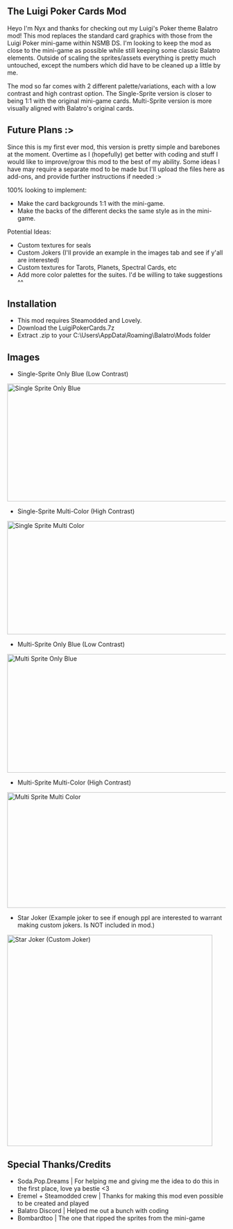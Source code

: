 The Luigi Poker Cards Mod
------------------------------------------------------------------
Heyo I'm Nyx and thanks for checking out my Luigi's Poker theme Balatro mod!
This mod replaces the standard card graphics with those from the Luigi Poker mini-game within NSMB DS.
I'm looking to keep the mod as close to the mini-game as possible while still keeping some classic Balatro elements.
Outside of scaling the sprites/assets everything is pretty much untouched, except the numbers which did have to be cleaned up a little by me.

The mod so far comes with 2 different palette/variations, each with a low contrast and high contrast option.
The Single-Sprite version is closer to being 1:1 with the original mini-game cards.
Multi-Sprite version is more visually aligned with Balatro's original cards.

Future Plans :>
------------------------------------------------------------------
Since this is my first ever mod, this version is pretty simple and barebones at the moment.
Overtime as I (hopefully) get better with coding and stuff I would like to improve/grow this mod to the best of my ability.
Some ideas I have may require a separate mod to be made but I'll upload the files here as add-ons, and provide further instructions if needed :>

100% looking to implement:
- Make the card backgrounds 1:1 with the mini-game.
- Make the backs of the different decks the same style as in the mini-game.

Potential Ideas:
- Custom textures for seals
- Custom Jokers (I'll provide an example in the images tab and see if y'all are interested) 
- Custom textures for Tarots, Planets, Spectral Cards, etc
- Add more color palettes for the suites. I'd be willing to take suggestions ^^
 
Installation
------------------------------------------------------------------
- This mod requires Steamodded and Lovely. 
- Download the LuigiPokerCards.7z
- Extract .zip to your C:\Users\\AppData\Roaming\Balatro\Mods folder

Images
------------------------------------------------------------------
- Single-Sprite Only Blue (Low Contrast)
<img width="1084" height="271" alt="Single Sprite Only Blue" src="https://github.com/user-attachments/assets/3672cc82-fce9-4ada-817d-216a5dbcd533" />

- Single-Sprite Multi-Color (High Contrast)
<img width="1081" height="261" alt="Single Sprite Multi Color" src="https://github.com/user-attachments/assets/9995938f-588e-4838-95b1-b16e3d105396" />

- Multi-Sprite Only Blue (Low Contrast)
<img width="1087" height="273" alt="Multi Sprite Only Blue" src="https://github.com/user-attachments/assets/0ab94753-28b8-4c7e-8020-b3b033dda975" />

- Multi-Sprite Multi-Color (High Contrast)
<img width="1083" height="266" alt="Multi Sprite Multi Color" src="https://github.com/user-attachments/assets/5fd6d15b-5d53-4c47-8883-81e002ed8a4c" />

- Star Joker (Example joker to see if enough ppl are interested to warrant making custom jokers. Is NOT included in mod.)
<img width="473" height="486" alt="Star Joker (Custom Joker)" src="https://github.com/user-attachments/assets/5f1aa2ec-26a3-4d71-a72c-3a8f751a13b2" />

Special Thanks/Credits
------------------------------------------------------------------
- Soda.Pop.Dreams | For helping me and giving me the idea to do this in the first place, love ya bestie <3
- Eremel + Steamodded crew | Thanks for making this mod even possible to be created and played
- Balatro Discord | Helped me out a bunch with coding
- Bombardtoo | The one that ripped the sprites﻿ from the mini-game

